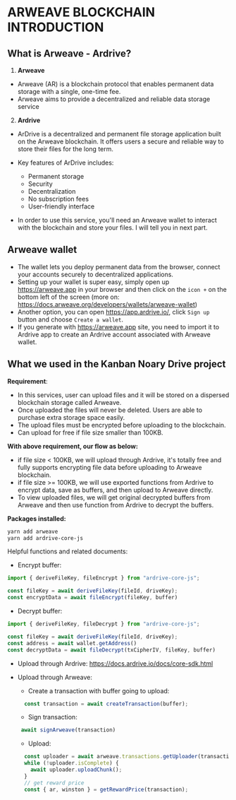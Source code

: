# ARWEAVE BLOCKCHAIN INTRODUCTION

## What is Arweave - Ardrive?
1. **Arweave**
- Arweave (AR) is a blockchain protocol that enables permanent data storage with a single, one-time fee. 
- Arweave aims to provide a decentralized and reliable data storage service
2. **Ardrive**
- ArDrive is a decentralized and permanent file storage application built on the Arweave blockchain. It offers users a secure and reliable way to store their files for the long term.
- Key features of ArDrive includes:
  - Permanent storage
  - Security
  - Decentralization
  - No subscription fees
  - User-friendly interface

- In order to use this service, you'll need an Arweave wallet to interact with the blockchain and store your files. I will tell you in next part.

## Arweave wallet
- The wallet lets you deploy permanent data from the browser, connect your accounts securely to decentralized applications.
- Setting up your wallet is super easy, simply open up https://arweave.app in your browser and then click on the `icon +` on the bottom left of the screen (more on: https://docs.arweave.org/developers/wallets/arweave-wallet)
- Another option, you can open https://app.ardrive.io/, click `Sign up` button and choose `Create a wallet`.
- If you generate with https://arweave.app site, you need to import it to Ardrive app to create an Ardrive account associated with Arweave wallet.

## What we used in the Kanban Noary Drive project
**Requirement**: 
- In this services, user can upload files and it will be stored on a dispersed blockchain storage called Arweave. 
- Once uploaded the files will never be deleted. Users are able to purchase extra storage space easily.
- The upload files must be encrypted before uploading to the blockchain.
- Can upload for free if file size smaller than 100KB.

**With above requirement, our flow as below:**
- if file size < 100KB, we will upload through Ardrive, it's totally free and fully supports encrypting file data before uploading to Arweave blockchain.
- if file size >= 100KB, we will use exported functions from Ardrive to encrypt data, save as buffers, and then upload to Arweave directly.
- To view uploaded files, we will get original decrypted buffers from Arweave and then use function from Ardrive to decrypt the buffers.

**Packages installed:**
```bash
yarn add arweave
yarn add ardrive-core-js
```

Helpful functions and related documents:

- Encrypt buffer:
```js
import { deriveFileKey, fileEncrypt } from "ardrive-core-js";

const fileKey = await deriveFileKey(fileId, driveKey);
const encryptData = await fileEncrypt(fileKey, buffer)
```
- Decrypt buffer:
```js
import { deriveFileKey, fileDecrypt } from "ardrive-core-js";

const fileKey = await deriveFileKey(fileId, driveKey);
const address = await wallet.getAddress()
const decryptData = await fileDecrypt(txCipherIV, fileKey, buffer)
```
- Upload through Ardrive: https://docs.ardrive.io/docs/core-sdk.html
- Upload through Arweave: 
  - Create a transaction with buffer going to upload: 
  ```js
    const transaction = await createTransaction(buffer);
  ```
  - Sign transaction:
  ```js
   await signArweave(transaction)
   ```
  - Upload:
  
  ```js
    const uploader = await arweave.transactions.getUploader(transaction);
    while (!uploader.isComplete) {
      await uploader.uploadChunk();
    }
    // get reward price
    const { ar, winston } = getRewardPrice(transaction);
  ```
